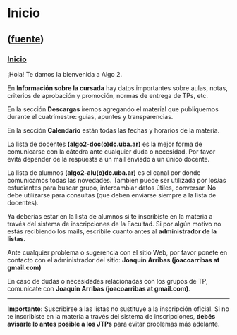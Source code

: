 # Inicio
([fuente](https://campus.exactas.uba.ar/course/view.php?id=990))
---
### [Inicio](https://campus.exactas.uba.ar/course/view.php?id=990&section=0)

¡Hola! Te damos la bienvenida a Algo 2.

En **Información sobre la cursada** hay datos importantes sobre aulas, notas,
criterios de aprobación y promoción, normas de entrega de TPs, etc.

En la sección **Descargas** iremos agregando el material que publiquemos
durante el cuatrimestre: guías, apuntes y transparencias.

En la sección **Calendario** están todas las fechas y horarios de la materia.

La lista de docentes **(algo2-doc(o)dc.uba.ar)** es la mejor forma de
comunicarse con la cátedra ante cualquier duda o necesidad. Por favor evitá
depender de la respuesta a un mail enviado a un único docente.

La lista de alumnos **(algo2-alu(o)dc.uba.ar)** es el canal por donde
comunicamos todas las novedades. También puede ser utilizada por los/as
estudiantes para buscar grupo, intercambiar datos útiles, conversar. No debe
utilizarse para consultas (que deben enviarse siempre a la lista de docentes).

Ya deberías estar en la lista de alumnos si te inscribiste en la materia a
través del sistema de inscripciones de la Facultad. Si por algún motivo no
estás recibiendo los mails, escribile cuanto antes al **administrador de la
listas**.

Ante cualquier problema o sugerencia con el sitio Web, por favor ponete en
contacto con el administrador del sitio: **Joaquín Arribas (joacoarribas at
gmail.com)**

En caso de dudas o necesidades relacionadas con los grupos de TP, comunicate
con **Joaquín Arribas (joacoarribas at gmail.com)**.

****

**Importante:** Suscribirse a las listas no sustituye a la inscripción
oficial. Si no te inscribiste en la materia a través del sistema de
inscripciones, **debés avisarle lo antes posible a los JTPs** para evitar
problemas más adelante.


